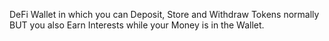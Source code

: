 DeFi Wallet in which you can Deposit, Store and Withdraw Tokens normally BUT you also Earn Interests while your Money is in the Wallet.
